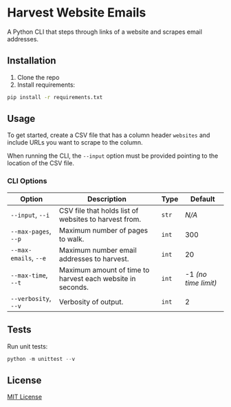 # Harvest Website Emails

A Python CLI that steps through links of a website and scrapes email addresses.

## Installation

1. Clone the repo
2. Install requirements:

```bash
pip install -r requirements.txt
```

## Usage

To get started, create a CSV file that has a column header `websites` and include URLs you want to scrape to the column.

When running the CLI, the `--input` option must be provided pointing to the location of the CSV file.

### CLI Options

| Option | Description | Type | Default |
| -- | -- | -- | -- |
| `--input`, `--i` | CSV file that holds list of websites to harvest from. | `str` | _N/A_ |
| `--max-pages`, `--p` | Maximum number of pages to walk. | `int` | 300 |
| `--max-emails`, `--e` | Maximum number email addresses to harvest. | `int` | 20 |
| `--max-time`, `--t` | Maximum amount of time to harvest each website in seconds. | `int` | -1 _(no time limit)_ |
| `--verbosity`, `--v` | Verbosity of output. | `int` | 2 |

## Tests

Run unit tests:

```py
python -m unittest --v
```

## License

[MIT License](https://github.com/bfrymire/py-harvest-website-emails/blob/master/LICENSE)
